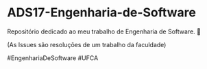 # ADS17-Engenharia-de-Software

Repositório dedicado ao meu trabalho de Engenharia de Software. 🚀 

(As Issues são resoluções de um trabalho da faculdade)

#EngenhariaDeSoftware #UFCA
